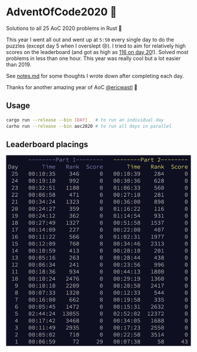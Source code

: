 # AdventOfCode2020 :crab:
Solutions to all 25 AoC 2020 problems in Rust :crab:

This year I went all out and went up at `5:50` every single day to do the puzzles (except day 5 when I overslept :cry:). I tried to aim for relatively high scores on the leaderboard (and got as high as [116 on day 20](./src/bin/20.rs)!). Solved most problems in less than one hour. This year was really cool but a lot easier than 2019.

See [notes.md](./notes.md) for some thoughts I wrote down after completing each day.

Thanks for another amazing year of AoC [@ericwastl](https://twitter.com/ericwastl) :christmas_tree:

## Usage
```sh
cargo run --release --bin [DAY]   # to run an individual day
carho run --release --bin aoc2020 # to run all days in parallel
```

## Leaderboard placings
![leaderboard](./screenshots/leaderboard.png)
